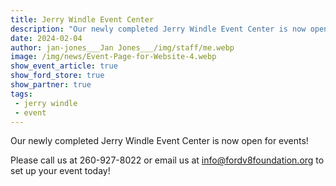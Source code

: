 ```yaml
---
title: Jerry Windle Event Center
description: "Our newly completed Jerry Windle Event Center is now open for events!"
date: 2024-02-04
author: jan-jones___Jan Jones___/img/staff/me.webp
image: /img/news/Event-Page-for-Website-4.webp
show_event_article: true
show_ford_store: true
show_partner: true
tags: 
 - jerry windle
 - event
---
```


Our newly completed Jerry Windle Event Center is now open for events! 

Please call us at 260-927-8022 or email us at info@fordv8foundation.org to set up your event today!

